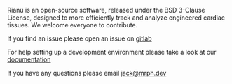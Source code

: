 Rianú is an open-source software, released under the BSD 3-Clause License, designed to more efficiently track and analyze engineered cardiac tissues. We welcome everyone to contribute. 

If you find an issue please open an issue on [gitlab](https://gitlab.com/hect-software/rianu/-/issues)

For help setting up a development environment please take a look at our [documentation](https://rianu.mrph.dev/docs/development/)

If you have any questions please email [jack@mrph.dev](mailto:jack@mrph.dev)